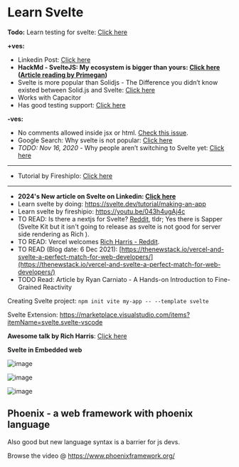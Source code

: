 # Learn Svelte

**Todo:** Learn testing for svelte: [Click here](https://svelte.dev/docs/faq#how-do-i-test-svelte-apps)

**+ves:**
- Linkedin Post: [Click here](https://www.linkedin.com/pulse/from-react-svelte-frontend-future-work-damon-vestervand-3hjsf/)
- **HackMd - SvelteJS: My ecosystem is bigger than yours: [Click here](https://hackmd.io/@roguegpu) ([Article reading by Primegan](https://www.youtube.com/watch?v=bh-e700IlmQ))**
- Svelte is more popular than Solidjs - The Difference you didn’t know existed between Solid.js and Svelte: [Click here](https://medium.com/@shariq.ahmed525/the-difference-you-didnt-know-existed-between-solid-js-and-svelte-7ad6591abc10)
- Works with Capacitor
- Has good testing support: [Click here](https://svelte.dev/docs/faq#how-do-i-test-svelte-apps)


**-ves:**
- No comments allowed inside jsx or html. [Check this issue](https://github.com/sveltejs/rfcs/pull/43).
- Google Search: Why svelte is not popular: [Click here](https://www.google.com/search?q=why+svelte+is+not+popular)
- *TODO: Nov 16, 2020* - Why people aren’t switching to Svelte yet: [Click here](https://blog.logrocket.com/why-people-arent-switching-to-svelte-yet/)

***

- Tutorial by FireshipIo: [Click here](https://www.youtube.com/watch?v=043h4ugAj4c)

***

- **2024's New article on Svelte on Linkedin: [Click here](https://www.linkedin.com/pulse/from-react-svelte-frontend-future-work-damon-vestervand-3hjsf/)**
- Learn svelte by doing: https://svelte.dev/tutorial/making-an-app
- Learn svelte by fireshipio: https://youtu.be/043h4ugAj4c
- TO READ: Is there a nextjs for Svelte? [Reddit](https://www.reddit.com/r/sveltejs/comments/jposc9/is_there_a_nextjs_for_svelte/), tldr; Yes there is Sapper (Svelte Kit but it isn't going to release as svelte is not good for server side rendering as Rich ).
- TO READ: Vercel welcomes [Rich Harris - Reddit](https://www.reddit.com/r/nextjs/comments/qrpzaw/vercel_welcomes_rich_harris_creator_of_svelte/).
- TO READ (Blog date: 6 Dec 2021): [https://thenewstack.io/vercel-and-svelte-a-perfect-match-for-web-developers/](https://thenewstack.io/vercel-and-svelte-a-perfect-match-for-web-developers/)
- TODO Read: Article by Ryan Carniato - A Hands-on Introduction to Fine-Grained Reactivity

Creating Svelte project: `npm init vite my-app -- --template svelte`

Svelte Extension: https://marketplace.visualstudio.com/items?itemName=svelte.svelte-vscode

**Awesome talk by Rich Harris**: [Click here](https://youtu.be/AdNJ3fydeao)

**Svelte in Embedded web**

![image](https://user-images.githubusercontent.com/31458531/176374263-d4db4ac8-8d9d-48e8-a0e5-69373c27d113.png)

![image](https://user-images.githubusercontent.com/31458531/176374324-813f4850-7958-4a69-887d-139e68196272.png)

![image](https://user-images.githubusercontent.com/31458531/176375755-fed2ddc9-4d1e-4cd1-8062-54ccde3f7ed8.png)

## Phoenix - a web framework with phoenix language

Also good but new language syntax is a barrier for js devs.

Browse the video @ https://www.phoenixframework.org/
